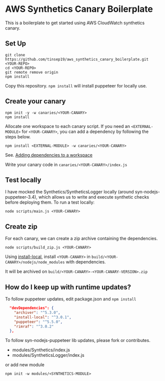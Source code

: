 # AWS Synthetics Canary Boilerplate

This is a boilerplate to get started using AWS CloudWatch synthetics canary.

## Set Up

```shell
git clone https://github.com/tinsep19/aws_synthetics_canary_boilerplate.git <YOUR-REPO>
cd <YOUR-REPO>
git remote remove origin
npm install
```

Copy this repository.
`npm install` will install puppeteer for locally use.

## Create your canary

```shell
npm init -y -w canaries/<YOUR-CANARY>
npm install
```

Allocate one workspace to each canary script.
If you need an `<EXTERNAL-MODULE>` for `<YOUR-CANARY>`, you can add a dependency by following the steps below.

`npm install <EXTERNAL-MODULE> -w canaries/<YOUR-CANARY>`

See. [Adding dependencies to a workspace](https://docs.npmjs.com/cli/v7/using-npm/workspaces#adding-dependencies-to-a-workspace)

Write your canary code in `canaries/<YOUR-CANARY>/index.js`

## Test locally

I have mocked the Synthetics/SyntheticsLogger locally (around syn-nodejs-puppeteer-3.4),
which allows us to write and execute synthetic checks before deploying them.
To run a test locally:

`node scripts/main.js <YOUR-CANARY>`

## Create zip

For each canary, we can create a zip archive containing the dependencies.

`node scripts/build_zip.js <YOUR-CANARY>`

Using [install-local](https://www.npmjs.com/package/install-local), install `<YOUR-CANARY>` in `build/<YOUR-CANARY>/nodejs/node_modules` with dependencies.

It will be archived on `build/<YOUR-CANARY>-<YOUR-CANARY-VERSION>.zip`

## How do I keep up with runtime updates?

To follow puppeteer updates, edit package.json and `npm install`

```package.json
  "devDependencies": {
    "archiver": "^5.3.0",
    "install-local": "^3.0.1",
    "puppeteer": "^5.5.0",
    "rimraf": "^3.0.2"
  },
```

To follow syn-nodejs-puppeteer lib updates, please fork or contributes.

- modules/Synthetics/index.js
- modules/SyntheticsLogger/index.js

or add new module

`npm init -w modules/<SYNTHETICS-MODULE>`
